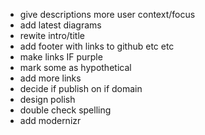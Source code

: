  * give descriptions more user context/focus
 * add latest diagrams
 * rewite intro/title
 * add footer with links to github etc etc
 * make links IF purple
 * mark some as hypothetical
 * add more links
 * decide if publish on if domain
 * design polish
 * double check spelling
 * add modernizr